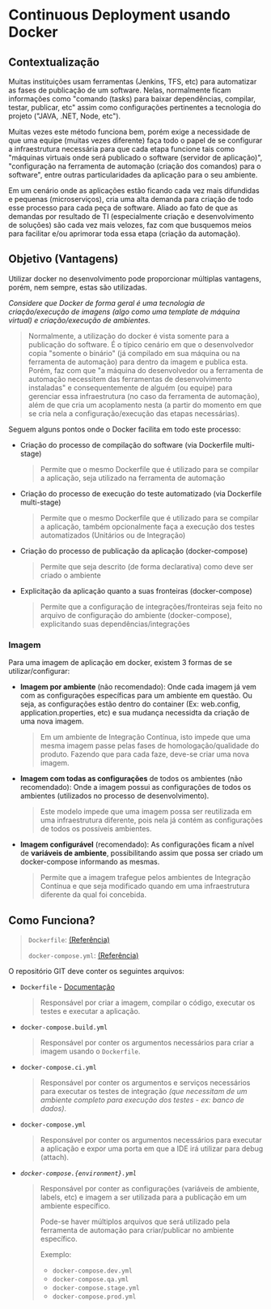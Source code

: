 # Continuous Deployment usando Docker


## Contextualização

Muitas instituições usam ferramentas (Jenkins, TFS, etc) para automatizar as fases de publicação de um software. Nelas, normalmente ficam informações como "comando (tasks) para baixar dependências, compilar, testar, publicar, etc" assim como configurações pertinentes a tecnologia do projeto ("JAVA, .NET, Node, etc").

Muitas vezes este método funciona bem, porém exige a necessidade de que uma equipe (muitas vezes diferente) faça todo o papel de se configurar a infraestrutura necessária para que cada etapa funcione tais como "máquinas virtuais onde será publicado o software (servidor de aplicação)", "configuração na ferramenta de automação (criação dos comandos) para o software", entre outras particularidades da aplicação para o seu ambiente.

Em um cenário onde as aplicações estão ficando cada vez mais difundidas e pequenas (microserviços), cria uma alta demanda para criação de todo esse processo para cada peça de software. Aliado ao fato de que as demandas por resultado de TI (especialmente criação e desenvolvimento de soluções) são cada vez mais velozes, faz com que busquemos meios para facilitar e/ou aprimorar toda essa etapa (criação da automação).


## Objetivo (Vantagens)

Utilizar docker no desenvolvimento pode proporcionar múltiplas vantagens, porém, nem sempre, estas são utilizadas.

_Considere que Docker de forma geral é uma tecnologia de criação/execução de imagens (algo como uma template de máquina virtual) e criação/execução de ambientes._

> Normalmente, a utilização do docker é vista somente para a publicação do software. É o típico cenário em que o desenvolvedor copia "somente o binário" (já compilado em sua máquina ou na ferramenta de automação) para dentro da imagem e publica esta. Porém, faz com que "a máquina do desenvolvedor ou a ferramenta de automação necessitem das ferramentas de desenvolvimento instaladas" e consequentemente de alguém (ou equipe) para gerenciar essa infraestrutura (no caso da ferramenta de automação), além de que cria um acoplamento nesta (a partir do momento em que se cria nela a configuração/execução das etapas necessárias).

Seguem alguns pontos onde o Docker facilita em todo este processo:
- Criação do processo de compilação do software (via Dockerfile multi-stage)
  > Permite que o mesmo Dockerfile que é utilizado para se compilar a aplicação, seja utilizado na ferramenta de automação
- Criação do processo de execução do teste automatizado (via Dockerfile multi-stage)
  > Permite que o mesmo Dockerfile que é utilizado para se compilar a aplicação, também opcionalmente faça a execução dos testes automatizados (Unitários ou de Integração) 
- Criação do processo de publicação da aplicação (docker-compose)
  > Permite que seja descrito (de forma declarativa) como deve ser criado o ambiente
- Explicitação da aplicação quanto a suas fronteiras (docker-compose)
  > Permite que a configuração de integrações/fronteiras seja feito no arquivo de configuração do ambiente (docker-compose), explicitando suas dependências/integrações


### Imagem

Para uma imagem de aplicação em docker, existem 3 formas de se utilizar/configurar:
- **Imagem por ambiente** (não recomendado): Onde cada imagem já vem com as configurações específicas para um ambiente em questão. Ou seja, as configurações estão dentro do container (Ex: web.config, application.properties, etc) e sua mudança necessidta da criação de uma nova imagem.
  > Em um ambiente de Integração Contínua, isto impede que uma mesma imagem passe pelas fases de homologação/qualidade do produto. Fazendo que para cada faze, deve-se criar uma nova imagem.
- **Imagem com todas as configurações** de todos os ambientes (não recomendado): Onde a imagem possui as configurações de todos os ambientes (utilizados no processo de desenvolvimento).
  > Este modelo impede que uma imagem possa ser reutilizada em uma infraestrutura diferente, pois nela já contém as configurações de todos os possíveis ambientes.
- **Imagem configurável** (recomendado): As configurações ficam a nível de **variáveis de ambiente**, possibilitando assim que possa ser criado um docker-compose informando as mesmas.
  > Permite que a imagem trafegue pelos ambientes de Integração Contínua e que seja modificado quando em uma infraestrutura diferente da qual foi concebida.

## Como Funciona?

> `Dockerfile`: [(Referência)](https://docs.docker.com/engine/reference/builder/)
>
> `docker-compose.yml`: [(Referência)](https://docs.docker.com/compose/compose-file/)

O repositório GIT deve conter os seguintes arquivos:
- `Dockerfile` - [Documentação](./dockerfile.md)
  > Responsável por criar a imagem, compilar o código, executar os testes e executar a aplicação.
- `docker-compose.build.yml`
  > Responsável por conter os argumentos necessários para criar a imagem usando o `Dockerfile`.
- `docker-compose.ci.yml`
  > Responsável por conter os argumentos e serviços necessários para executar os testes de integração _(que necessitam de um ambiente completo para execução dos testes - ex: banco de dados)_.
- `docker-compose.yml`
  > Responsável por conter os argumentos necessários para executar a aplicação e expor uma porta em que a IDE irá utilizar para debug (attach).
- _`docker-compose.{environment}.yml`_
  > Responsável por conter as configurações (variáveis de ambiente, labels, etc) e imagem a ser utilizada para a publicação em um ambiente específico.
    >
    > Pode-se haver múltiplos arquivos que será utilizado pela ferramenta de automação para criar/publicar no ambiente específico.
    >
    > Exemplo:
    > - `docker-compose.dev.yml`
    > - `docker-compose.qa.yml`
    > - `docker-compose.stage.yml`
    > - `docker-compose.prod.yml`
